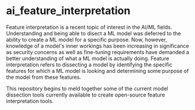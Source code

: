 # ai_feature_interpretation

Feature interpretation is a recent topic of interest in the AI/ML fields. Understanding and being able to disect a ML model was deferred to the ability to create a ML model for a specific purpose. Now, however, knowledge of a model's inner workings has been increasing in significance as security concerns as well as fine-tuning requirements have demanded a better understanding of what a ML model is actually doing. Feature interpretation refers to dissecting a model by identifying the specific features for which a ML model is looking and determining some purpose of the model from these features.

This repository begins to meld together some of the current model dissection tools currently available to create open-source feature interpretation tools.
